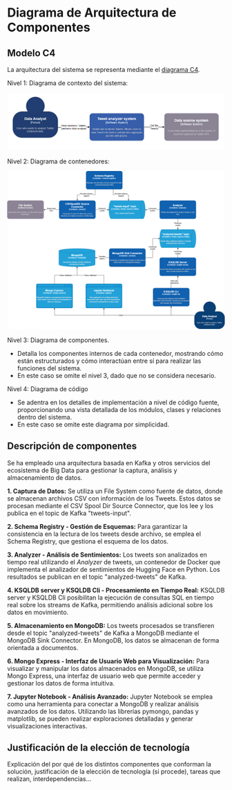 # Diagrama de Arquitectura de Componentes

## Modelo C4
La arquitectura del sistema se representa mediante el [diagrama C4](https://c4model.com/).

Nivel 1: Diagrama de contexto del sistema:

![](./img/arquitectura/01.png)

Nivel 2: Diagrama de contenedores:

![](./img/arquitectura/02.png)

Nivel 3: Diagrama de componentes.
- Detalla los componentes internos de cada contenedor, mostrando cómo están estructurados y cómo interactúan entre sí para realizar las funciones del sistema.
- En este caso se omite el nivel 3, dado que no se considera necesario.

Nivel 4: Diagrama de código
- Se adentra en los detalles de implementación a nivel de código fuente, proporcionando una vista detallada de los módulos, clases y relaciones dentro del sistema.
- En este caso se omite este diagrama por simplicidad.


## Descripción de componentes

Se ha empleado una arquitectura basada en Kafka y otros servicios del ecosistema de Big Data para gestionar la captura, análisis y almacenamiento de datos.

**1. Captura de Datos:**
Se utiliza un File System como fuente de datos, donde se almacenan archivos CSV con información de los Tweets. Estos datos se procesan mediante el CSV Spool Dir Source Connector, que los lee y los publica en el topic de Kafka "tweets-input".

**2. Schema Registry - Gestión de Esquemas:**
Para garantizar la consistencia en la lectura de los tweets desde archivo, se emplea el Schema Registry, que gestiona el esquema de los datos.

**3. Analyzer - Análisis de Sentimientos:**
Los tweets son analizados en tiempo real utilizando el *Analyzer* de tweets, un contenedor de Docker que implementa el analizador de sentimientos de Hugging Face en Python. Los resultados se publican en el topic "analyzed-tweets" de Kafka.

**4. KSQLDB server y KSQLDB Cli - Procesamiento en Tiempo Real:**
KSQLDB server y KSQLDB Cli posibilitan la ejecución de consultas SQL en tiempo real sobre los streams de Kafka, permitiendo análisis adicional sobre los datos en movimiento.

**5. Almacenamiento en MongoDB:**
Los tweets procesados se transfieren desde el topic "analyzed-tweets" de Kafka a MongoDB mediante el MongoDB Sink Connector. En MongoDB, los datos se almacenan de forma orientada a documentos.

**6. Mongo Express - Interfaz de Usuario Web para Visualización:**
Para visualizar y manipular los datos almacenados en MongoDB, se utiliza Mongo Express, una interfaz de usuario web que permite acceder y gestionar los datos de forma intuitiva.

**7. Jupyter Notebook - Análisis Avanzado:**
Jupyter Notebook se emplea como una herramienta para conectar a MongoDB y realizar análisis avanzados de los datos. Utilizando las librerías pymongo, pandas y matplotlib, se pueden realizar exploraciones detalladas y generar visualizaciones interactivas.


## Justificación de la elección de tecnología

Explicación del por qué de los distintos componentes que conforman la solución, justificación de la elección de tecnología (si procede), tareas que realizan, interdependencias…